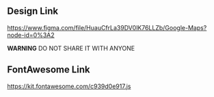 ## Design Link

https://www.figma.com/file/HuauCfrLa39DV0lK76LLZb/Google-Maps?node-id=0%3A2


**WARNING**
DO NOT SHARE IT WITH ANYONE

## FontAwesome Link

https://kit.fontawesome.com/c939d0e917.js

